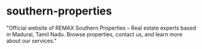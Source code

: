 # southern-properties
"Official website of REMAX Southern Properties – Real estate experts based in Madurai, Tamil Nadu. Browse properties, contact us, and learn more about our services."
